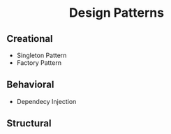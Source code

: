<h1 align="center">Design Patterns</h1>

## Creational
- Singleton Pattern
- Factory Pattern

## Behavioral
- Dependecy Injection
## Structural
